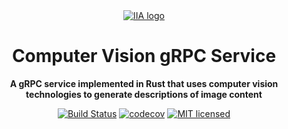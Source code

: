 <div align="center">
    <a href="https://github.com/nikitosikvn1/intelligent-image-analyzer">
        <img src="https://i.imgur.com/88l5Mmj_d.webp?maxwidth=300&fidelity=grand" alt="IIA logo">
    </a>
    <h1>Computer Vision gRPC Service</h1>
    <p>
        <strong>A gRPC service implemented in Rust that uses computer vision technologies to generate descriptions of image content</strong>
    </p>

[![Build Status][actions-badge]][actions-url]
[![codecov][coverage-badge]][coverage-url]
[![MIT licensed][mit-badge]][mit-url]

[actions-badge]: https://github.com/nikitosikvn1/intelligent-image-analyzer/actions/workflows/vision_ci.yml/badge.svg?branch=grpc-vision-svc&event=push
[actions-url]: https://github.com/nikitosikvn1/intelligent-image-analyzer/actions/workflows/vision_ci.yml
[coverage-badge]: https://codecov.io/gh/nikitosikvn1/intelligent-image-analyzer/graph/badge.svg?token=a0twtcnR3n
[coverage-url]: https://codecov.io/gh/nikitosikvn1/intelligent-image-analyzer
[mit-badge]: https://img.shields.io/badge/license-MIT-blue.svg
[mit-url]: https://github.com/nikitosikvn1/intelligent-image-analyzer/blob/main/LICENSE.md

</div>
